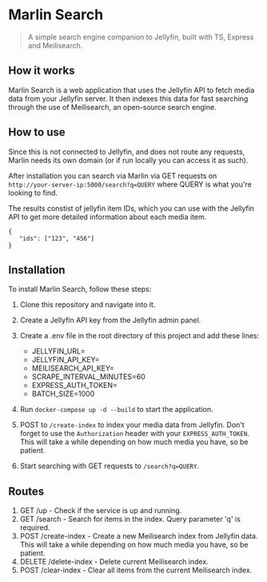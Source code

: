 # Marlin Search

> A simple search engine companion to Jellyfin, built with TS, Express and Meilisearch.

## How it works

Marlin Search is a web application that uses the Jellyfin API to fetch media data from your Jellyfin server. It then indexes this data for fast searching through the use of Meilisearch, an open-source search engine.


## How to use

Since this is not connected to Jellyfin, and does not route any requests, Marlin needs its own domain (or if run locally you can access it as such).

After installation you can search via Marlin via GET requests on `http://your-server-ip:5000/search?q=QUERY` where QUERY is what you're looking to find. 

The results constist of jellyfin item IDs, which you can use with the Jellyfin API to get more detailed information about each media item.

```
{
   "ids": ["123", "456"]
}
```



## Installation

To install Marlin Search, follow these steps:

1. Clone this repository and navigate into it.
2. Create a Jellyfin API key from the Jellyfin admin panel.
3. Create a .env file in the root directory of this project and add these lines:

   - JELLYFIN_URL=
   - JELLYFIN_API_KEY=
   - MEILISEARCH_API_KEY=
   - SCRAPE_INTERVAL_MINUTES=60
   - EXPRESS_AUTH_TOKEN=
   - BATCH_SIZE=1000

4. Run `docker-compose up -d --build` to start the application.
5. POST to `/create-index` to index your media data from Jellyfin. Don't forget to use the `Authorization` header with your `EXPRESS_AUTH_TOKEN`. This will take a while depending on how much media you have, so be patient.
6. Start searching with GET requests to `/search?q=QUERY`.

## Routes

1. GET /up - Check if the service is up and running.
2. GET /search - Search for items in the index. Query parameter 'q' is required.
3. POST /create-index - Create a new Meilisearch index from Jellyfin data. This will take a while depending on how much media you have, so be patient.
4. DELETE /delete-index - Delete current Meilisearch index.
5. POST /clear-index - Clear all items from the current Meilisearch index.

